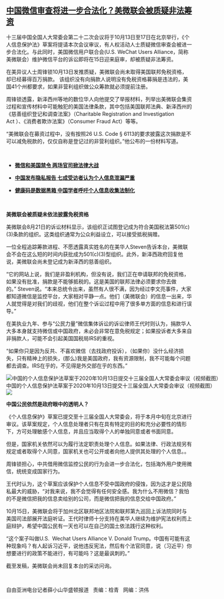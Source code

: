 <!--1602627249000-->
[中国微信审查将进一步合法化？美微联会被质疑非法筹资](https://www.rfa.org/mandarin/yataibaodao/meiti/xx-10132020112739.html)
------

<p>十三届中国全国人大常委会第二十二次会议将于10月13日至17日在北京举行，《个人信息保护法》草案将提请本次会议审议，有人权活动人士质疑微信审查会被进一步合法化。与此同时，美国微信用户联合会(U.S. WeChat Users Alliance，简称美微联会）维护微信平台的诉讼即将在15日迎来庭审，却被质疑非法筹资。</p><p>在美异议人士周锋锁10月13日发推质疑，美微联会尚未取得美国联邦免税资格，却已经募得百万捐款。 该组织没有向捐款人说明没有免税资格募捐是违法的，美国41个州都要求，如果非营利组织做公众筹款就必须提前注册。</p><p>周锋锁透露，新泽西州等地的数位华人向他提交了举报材料，列举出美微联会集资过程和宣传材料中可能触犯的美国法律条款，其中包括美国联邦法典、新泽西州的《慈善组织登记和调查法案》（Charitable Registration and Investigation Act ）、《消费者欺诈法案》（Consumer Fraud Act）等等。</p><p>“美微联会在募资过程中，没有按照26 U.S. Code § 6113的要求披露这次捐款是不可以减免税款的，仅仅自称是登记过的非营利组织。”他公布的一份材料写道。</p><p> </p><ul><li><b><a class="external-link" href="http://www.rfa.org/mandarin/yataibaodao/meiti/xx-10122020102513.html">微信和美国禁令 两场官司掀法律大战</a></b></li></ul><ul><li><b><a class="external-link" href="http://www.rfa.org/mandarin/yataibaodao/meiti/yf1-11242016104202.html">中国发布隐私报告 七成受访者认为个人信息泄漏严重</a></b></li></ul><ul><li><b><a class="external-link" href="http://www.rfa.org/mandarin/Xinwen/7-07162020120757.html">健康码是数据黑箱 中国学者呼吁个人信息收集法制化</a></b></li></ul><p> </p><p><b>美微联会被质疑未依法披露免税资格</b></p><p>美微联会8月21日的诉讼材料显示，该组织正试图登记成为符合美国税法第501(c)(3)条款的组织。这类组织通常为公众利益设立，可以接受抵税捐赠。</p><p>一位全程追踪筹款进程、不愿透露真实姓名的在美华人Steven告诉本台，美微联会不会在这么短的时间内获批成为501(c)(3)型组织。此外，新泽西政府回复他说，美微联会尚未登记成为新泽西的慈善组织。</p><p>“它的网站上说，我们是非盈利机构，但没有说，我们正在申请联邦的免税资格，如果没有批准，捐款是不能够抵税的。这是美国的联邦法律必须要求你去做的。” Steven说。“本来总统令出来，虽然有人很不满，因为经过李文亮事件，大家都知道微信是监控平台，大家相对平静一点。他们（美微联会）的信息一出来，华人就觉得是对我们的歧视，他们在整个诉讼过程中用了很多单方面的信息和进行误导。”</p><p>在美执业九年、参与“公民力量”微信集体诉讼的诉讼律师王代时则认为，捐款华人大多本身就支持微信或中国政府，未必会非常在意免税规定；如果投诉者大多来自非捐款人，可能不会引起美国国税局IRS的重视。</p><p>“如果你只是因为反共、不喜欢微信（去找政府投诉），（如果你）没什么经济损失，只有精神上的损失，(那么)我是美国政府，我有资源限制，我不可能每个问题都去调查。IRS在乎的，不见得是外交部在乎的东西。”</p><p><div class="image-inline captioned" style="width:622px;"><div style="width:622px;"><img alt="中国的个人信息保护法草案于2020年10月13日提交十三届全国人大常委会审议（视频截图）" src="https://www.rfa.org/mandarin/yataibaodao/meiti/xx-10132020112739.html/xx1013.jpg" title="中国的个人信息保护法草案于2020年10月13日提交十三届全国人大常委会审议（视频截图）"/></div><div class="image-caption"><span style="width:622px;">中国的个人信息保护法草案于2020年10月13日提交十三届全国人大常委会审议（视频截图）</span><span class="copyright"> </span></div><div id="zoomattribute"><a class="single_image" href="/mandarin/yataibaodao/meiti/xx-10132020112739.html/xx1013.jpg" title="中国的个人信息保护法草案于2020年10月13日提交十三届全国人大常委会审议（视频截图）"><img src="/rfa_resources/graphics/icon-zoom.png"/></a></div></div></p><p><b>中国公民依然是政府眼中的透明人？</b></p><p>《个人信息保护》草案已提交至十三届全国人大常委会，将于本月中旬在北京进行审议。该草案规定，个人信息处理者只有在具有特定的目的和充分必要性的情形下，方可处理敏感个人信息，并且应当取得个人的单独同意或者书面同意。</p><p>但是，国家机关依然可以为履行法定职责处理个人信息。如果法律、行政法规另有规定或者取得个人同意，国家机关也可公开或者向他人提供其处理的个人信息。。</p><p>周锋锁担心，中共借用微信监控公民的行为会进一步合法化，包括海外用户使用微信，统统变成国家行为。</p><p>王代时认为，这个草案应该保护个人信息不受中国政府的侵蚀，因为这才是公民隐私最大的威胁，“对我来说，我不会觉得有任何安全感。我为什么不用微信？我怕的不是微信把我的信息卖给别的公司，而是微信把我的信息交给中国政府。”</p><p>10月15日，美微联会将于加州北区联邦地区法院和联邦第九巡回上诉法院同时与美国司法部展开法庭听证。王代时律师十分支持在美华人继续为维护宪法权利而上庭辩护，希望中国公民有一天也可以在自己的国土依法践行这种权利。</p><p>“这个案子叫做U.S.  Wechat Users Alliance V. Donald Trump。中国有可能有这种现象吗？有人起诉习近平，说他违反宪法，然后有个法官同意，说（习近平）你想要进行的政策不能进行，有可能吗？这是最讽刺的。”</p><p>截至发稿，美微联会尚未回复本台的采访问询。</p><p> </p><p>自由亚洲电台记者薛小山华盛顿报道   责编：梒青   网编：洪伟</p>
